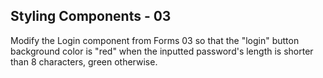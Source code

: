 ## Styling Components - 03

Modify the Login component from Forms 03 so that the "login" button background color is "red" when the inputted password's length is shorter than 8 characters, green otherwise.
